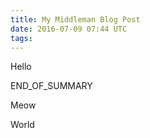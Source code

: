 ```yaml
---
title: My Middleman Blog Post
date: 2016-07-09 07:44 UTC
tags:
---
```


Hello

END_OF_SUMMARY

Meow

World